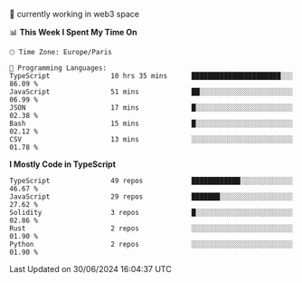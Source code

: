 🔭 currently working in web3 space

<!--START_SECTION:waka-->
📊 **This Week I Spent My Time On** 

```text
🕑︎ Time Zone: Europe/Paris

💬 Programming Languages: 
TypeScript               10 hrs 35 mins      ██████████████████████░░░   86.09 % 
JavaScript               51 mins             ██░░░░░░░░░░░░░░░░░░░░░░░   06.99 % 
JSON                     17 mins             █░░░░░░░░░░░░░░░░░░░░░░░░   02.38 % 
Bash                     15 mins             █░░░░░░░░░░░░░░░░░░░░░░░░   02.12 % 
CSV                      13 mins             ░░░░░░░░░░░░░░░░░░░░░░░░░   01.78 % 
```

**I Mostly Code in TypeScript** 

```text
TypeScript               49 repos            ████████████░░░░░░░░░░░░░   46.67 % 
JavaScript               29 repos            ███████░░░░░░░░░░░░░░░░░░   27.62 % 
Solidity                 3 repos             █░░░░░░░░░░░░░░░░░░░░░░░░   02.86 % 
Rust                     2 repos             ░░░░░░░░░░░░░░░░░░░░░░░░░   01.90 % 
Python                   2 repos             ░░░░░░░░░░░░░░░░░░░░░░░░░   01.90 % 
```




 Last Updated on 30/06/2024 16:04:37 UTC
<!--END_SECTION:waka-->
